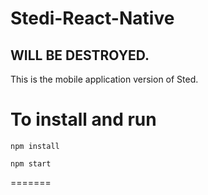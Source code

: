 # Stedi-React-Native
## WILL BE DESTROYED.
This is the mobile application version of Sted.

# To install and run
`npm install`

`npm start`

=======
